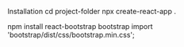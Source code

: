 Installation
cd project-folder
npx create-react-app .

npm install react-bootstrap bootstrap
import 'bootstrap/dist/css/bootstrap.min.css';

